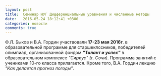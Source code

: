 ```yaml
---
layout: post
title:  Семинар НУГ Дифференциальные уравнения и численные методы
date:   2016-05-24 18:12:41 +0300
categories: новости
comments: true
---
```


Ф.Л. Быков и В.А. Гордин участвовали **17-23 мая 2016г.** в образовательной программе для старшеклссников, победителей олимпиад, организованной фондом _**"Талант и успех"**_ в образовательном комплексе _"Сириус" (г. Сочи)_.
Программа занятий с учениками 10-го класса прилагается. Кроме того, В.А. Гордин лекцию _"Как делается прогноз погоды"_.

